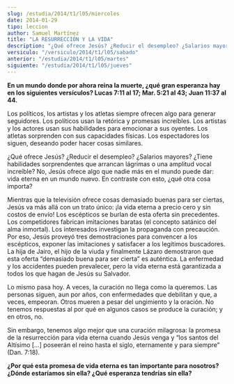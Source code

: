 ```yaml
---
slug: /estudia/2014/t1/l05/miercoles
date: 2014-01-29
tipo: leccion
author: Samuel Martínez
title: "LA RESURRECCIÓN Y LA VIDA"
description: "¿Qué ofrece Jesús? ¿Reducir el desempleo? ¿Salarios mayores? ¿Tiene habilidades sorprendentes que arrancan lágrimas o una amplitud vocal increíble? No, Jesús ofrece algo que nadie más en el mundo puede dar: vida eterna en un mundo nuevo. En contraste con esto, ¿qué otra cosa importa?"
versiculo: "/versiculo/2014/t1/l05/sabado"
anterior: "/estudia/2014/t1/l05/martes"
siguiente: "/estudia/2014/t1/l05/jueves"
---
```


**En un mundo donde por ahora reina la muerte, ¿qué gran esperanza hay en los siguientes versículos? Lucas 7:11 al 17; Mar. 5:21 al 43; Juan 11:37 al 44.**

Los políticos, los artistas y los atletas siempre ofrecen algo para generar seguidores. Los políticos usan la retórica y promesas increíbles. Los artistas y los actores usan sus habilidades para emocionar a sus oyentes. Los atletas sorprenden con sus capacidades físicas. Los espectadores los siguen, deseando poder hacer cosas similares.

¿Qué ofrece Jesús? ¿Reducir el desempleo? ¿Salarios mayores? ¿Tiene habilidades sorprendentes que arrancan lágrimas o una amplitud vocal increíble? No, Jesús ofrece algo que nadie más en el mundo puede dar: vida eterna en un mundo nuevo. En contraste con esto, ¿qué otra cosa importa?

Mientras que la televisión ofrece cosas demasiado buenas para ser ciertas, Jesús va más allá con un trato único: ¡la vida eterna a precio cero y sin costos de envío! Los escépticos se burlan de esta oferta sin precedentes. Los competidores fabrican imitaciones baratas (el concepto satánico del alma inmortal). Los interesados investigan la propaganda con precaución. Por eso, Jesús proveyó tres demostraciones para convencer a los escépticos, exponer las imitaciones y satisfacer a los legítimos buscadores. La hija de Jairo, el hijo de la viuda y finalmente Lázaro demostraron que esta oferta “demasiado buena para ser cierta” es auténtica. La enfermedad y los accidentes pueden prevalecer, pero la vida eterna está garantizada a todos los que hagan de Jesús su Salvador.

Lo mismo pasa hoy. A veces, la curación no llega como la queremos. Las personas siguen, aun por años, con enfermedades que debilitan y que, a veces, empeoran. Otros mueren a pesar del ungimiento y la oración. No tenemos respuestas al por qué en algunos casos se produce la curación; y en otros, no.

Sin embargo, tenemos algo mejor que una curación milagrosa: la promesa de la resurrección para vida eterna cuando Jesús venga y “los santos del Altísimo [...] poseerán el reino hasta el siglo, eternamente y para siempre” (Dan. 7:18).

**¿Por qué esta promesa de vida eterna es tan importante para nosotros? ¿Dónde estaríamos sin ella? ¿Qué esperanza tendrías sin ella?**
